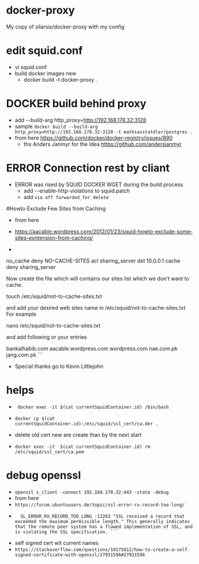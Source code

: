 # docker-proxy
My copy of silarsis/docker-proxy with my config 



# edit squid.conf
* vi squid.conf
* build docker images new
    * docker build  -t docker-proxy .

# DOCKER build behind proxy
* add --build-arg http_proxy=http://192.168.178.32:3128
* sample ```docker build --build-arg http_proxy=http://192.168.178.32:3128 -t mathiasstatdler/postgres .```
* from here  https://github.com/docker/docker-registry/issues/890
    - thx Anders Janmyr for the Idea <https://github.com/andersjanmyr>


# ERROR Connection rest by cliant 
- ERROR was rised by SQUID DOCKER WGET during the build process 
    - add --enable-http-violations  to squid.patch
    - add ``` via off
forwarded_for delete ```


#Howto Exclude Few Sites from Caching
* from here
*  https://aacable.wordpress.com/2012/01/23/squid-howto-exclude-some-sites-exntension-from-caching/

* ``` acl NO-CACHE-SITES dstdomain "/etc/squid/not-to-cache-sites.txt"
no_cache deny NO-CACHE-SITES
acl sharing_server dst 10.0.0.1
cache deny sharing_server

Now create the file which will contains our sites list which we don’t want to cache.

touch /etc/squid/not-to-cache-sites.txt

and add  your desired web sites name in /etc/squid/not-to-cache-sites.txt
For example

nano /etc/squid/not-to-cache-sites.txt


and add following or your entries

bankalhabib.com
aacable.wordpress.com
wordpress.com
nae.com.pk
jang.com.pk ```

- Special thanks go to Kevin Littlejohn 


# helps
- ``` docker exec -it $(cat currentSquidContainer.id) /bin/bash```

- ``` docker cp $(cat currentSquidContainer.id):/etc/squid/ssl_cert/ca.der . ```

- delete old cert new are create than by the next start
- ```docker exec -it  $(cat currentSquidContainer.id) rm /etc/squid/ssl_cert/ca.pem```


# debug openssl

- ```openssl s_client -connect 192.168.178.32:443 -state -debug```
- from here
- ```https://forum.ubuntuusers.de/topic/ssl-error-rx-record-too-long/```
- ``` http://www.mozilla.org/projects/secur.html#1040263 sagt zu deiner Firefoxmeldung:
    SL_ERROR_RX_RECORD_TOO_LONG -12263 "SSL received a record that exceeded the maximum permissible length." This generally indicates that the remote peer system has a flawed implementation of SSL, and is violating the SSL specification. ```
* self signed cert wit current names   
* ```https://stackoverflow.com/questions/10175812/how-to-create-a-self-signed-certificate-with-openssl/27931596#27931596```


